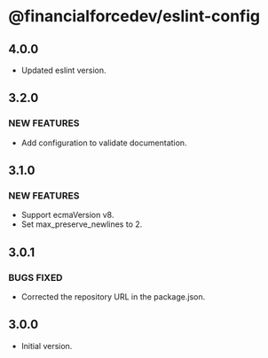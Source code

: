# @financialforcedev/eslint-config

## 4.0.0

- Updated eslint version.

## 3.2.0

### NEW FEATURES

- Add configuration to validate documentation.

## 3.1.0

### NEW FEATURES

- Support ecmaVersion v8.
- Set max_preserve_newlines to 2.

## 3.0.1

### BUGS FIXED

- Corrected the repository URL in the package.json.

## 3.0.0

- Initial version.
